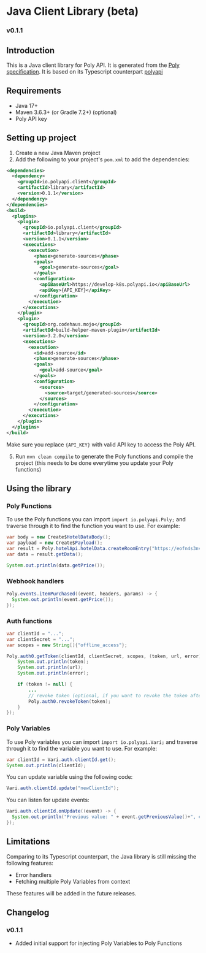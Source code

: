 # Java Client Library (beta)
### v0.1.1

## Introduction
This is a Java client library for Poly API. It is generated from the [Poly specification](https://develop-k8s.polyapi.io/specs). It is based on its Typescript counterpart [polyapi](https://www.npmjs.com/package/polyapi)

## Requirements
- Java 17+
- Maven 3.6.3+ (or Gradle 7.2+) (optional)
- Poly API key

## Setting up project
1. Create a new Java Maven project
4. Add the following to your project's `pom.xml` to add the dependencies:
```xml
<dependencies>
  <dependency>
    <groupId>io.polyapi.client</groupId>
    <artifactId>library</artifactId>
    <version>0.1.1</version>
  </dependency>
</dependencies>
<build>
  <plugins>
    <plugin>
      <groupId>io.polyapi.client</groupId>
      <artifactId>library</artifactId>
      <version>0.1.1</version>
      <executions>
        <execution>
          <phase>generate-sources</phase>
          <goals>
            <goal>generate-sources</goal>
          </goals>
          <configuration>
            <apiBaseUrl>https://develop-k8s.polyapi.io</apiBaseUrl>
            <apiKey>{API_KEY}</apiKey>
          </configuration>
        </execution>
      </executions>
    </plugin>
    <plugin>
      <groupId>org.codehaus.mojo</groupId>
      <artifactId>build-helper-maven-plugin</artifactId>
      <version>3.2.0</version>
      <executions>
        <execution>
          <id>add-source</id>
          <phase>generate-sources</phase>
          <goals>
            <goal>add-source</goal>
          </goals>
          <configuration>
            <sources>
              <source>target/generated-sources</source>
            </sources>
          </configuration>
        </execution>
      </executions>
    </plugin>
  </plugins>
</build>
```
Make sure you replace `{API_KEY}` with valid API key to access the Poly API.

5. Run `mvn clean compile` to generate the Poly functions and compile the project (this needs to be done everytime you update your Poly functions)

## Using the library
### Poly Functions
To use the Poly functions you can import `import io.polyapi.Poly;` and traverse through it to find the function you want to use. For example:
```java
var body = new Create$HotelDataBody();
var payload = new Create$Payload();
var result = Poly.hotelApi.hotelData.createRoomEntry("https://eofn4s3nvu8okku.m.pipedream.net", "meat", body, payload);
var data = result.getData();

System.out.println(data.getPrice());
``` 

### Webhook handlers
```java
Poly.events.itemPurchased((event, headers, params) -> {
  System.out.println(event.getPrice());
});
```

### Auth functions
```java
var clientId = "...";
var clientSecret = "...";
var scopes = new String[]{"offline_access"};

Poly.auth0.getToken(clientId, clientSecret, scopes, (token, url, error) -> {
    System.out.println(token);
    System.out.println(url);
    System.out.println(error);

    if (token != null) {
        ...
        // revoke token (optional, if you want to revoke the token after you are done with it)
        Poly.auth0.revokeToken(token);
    }
});
```

### Poly Variables
To use Poly variables you can import `import io.polyapi.Vari;` and traverse through it to find the variable you want to use. For example:
```java
var clientId = Vari.auth.clientId.get();
System.out.println(clientId);
```
You can update variable using the following code:
```java
Vari.auth.clientId.update("newClientId");
```
You can listen for update events:
```java
Vari.auth.clientId.onUpdate((event) -> {
  System.out.println("Previous value: " + event.getPreviousValue()+", currentValue: " + event.getCurrentValue());
});
```

## Limitations
Comparing to its Typescript counterpart, the Java library is still missing the following features:
- Error handlers
- Fetching multiple Poly Variables from context

These features will be added in the future releases.

## Changelog
### v0.1.1
- Added initial support for injecting Poly Variables to Poly Functions
